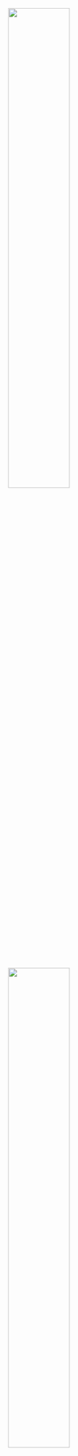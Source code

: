 
  <a href="https://velog.io/@gidskql6671">
    <img src="https://user-images.githubusercontent.com/23000498/132990892-84fc810a-fb8f-4615-99fa-7dc19d659032.png" width="50%">
  </a>
  <a href="https://velog.io/@gidskql6671/about">
    <img src="https://user-images.githubusercontent.com/23000498/132990897-4f16316f-6cb5-4c91-800c-134eabc2c98a.png" width="50%">
  </a>

